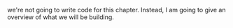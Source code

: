 we're not going to write code for this chapter. Instead, I am going to give an overview of what we will be building.